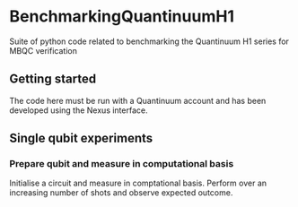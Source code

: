 # BenchmarkingQuantinuumH1
Suite of python code related to benchmarking the Quantinuum H1 series for MBQC verification

## Getting started

The code here must be run with a Quantinuum account and has been developed using the Nexus interface.

## Single qubit experiments

### Prepare qubit and measure in computational basis

Initialise a circuit and measure in comptational basis. Perform over an increasing number of shots and observe expected outcome.



